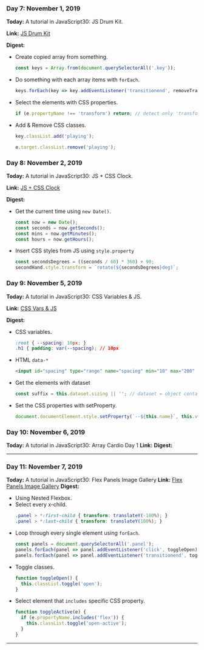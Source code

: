 ### Day 7: November 1, 2019
**Today:** A tutorial in JavaScript30: JS Drum Kit.

**Link:** [JS Drum Kit](https://codepen.io/siikheaw/pen/BaaYeRp)

**Digest:**  
- Create copied array from something.
  ```js
  const keys = Array.from(document.querySelectorAll('.key'));
  ```
- Do something with each array items with ``forEach``.
  ```js
  keys.forEach(key => key.addEventListener('transitionend', removeTransition));
  ```
- Select the elements with CSS properties.
  ```js
  if (e.propertyName !== 'transform') return; // detect only 'transform' property
  ```
- Add & Remove CSS classes.
  ```js
  key.classList.add('playing');
  ```
  ```js
  e.target.classList.remove('playing');
  ```

### Day 8: November 2, 2019
**Today:** A tutorial in JavaScript30: JS + CSS Clock.

**Link:** [JS + CSS Clock](https://codepen.io/siikheaw/pen/ExxQzbM?editors=0110)

**Digest:**
- Get the current time using ``new Date()``.  
  ```js
  const now = new Date();
  const seconds = now.getSeconds();
  const mins = now.getMinutes();
  const hours = now.getHours();
  ```
- Insert CSS styles from JS using ``style.property``
  ```js
  const secondsDegrees = ((seconds / 60) * 360) + 90;
  secondHand.style.transform = `rotate(${secondsDegrees}deg)`;
  ```
  
### Day 9: November 5, 2019
**Today:** A tutorial in JavaScript30: CSS Variables & JS.

**Link:** [CSS Vars & JS](https://codepen.io/siikheaw/pen/vYYRBvK)

**Digest:**  
- CSS variables.
  ```css
  :root { --spacing: 10px; }
  .h1 { padding: var(--spacing); // 10px
  ```

- HTML ``data-*``
  ```html
  <input id="spacing" type="range" name="spacing" min="10" max="200" value="10" data-sizing="px">
  ```

- Get the elements with dataset
  ```js
  const suffix = this.dataset.sizing || ''; // dataset = object contains data-*
  ```

- Set the CSS properties with setProperty.
  ```js
  document.documentElement.style.setProperty(`--${this.name}`, this.value + suffix);
  ```
  
### Day 10: November 6, 2019
**Today:** A tutorial in JavaScript30: Array Cardio Day 1
**Link:** 
**Digest:**

---

### Day 11: November 7, 2019
**Today:** A tutorial in JavaScript30: Flex Panels Image Gallery
**Link:** [Flex Panels Image Gallery](https://codepen.io/siikheaw/pen/BaaxRKN?editors=0110)
**Digest:**
- Using Nested Flexbox.
- Select every x-child.
  ```css
  .panel > *:first-child { transform: translateY(-100%); }
  .panel > *:last-child { transform: translateY(100%); }
  ```
- Loop through every single element using ``forEach``.
  ```js
  const panels = document.querySelectorAll('.panel');
  panels.forEach(panel => panel.addEventListener('click', toggleOpen));
  panels.forEach(panel => panel.addEventListener('transitionend', toggleActive));
  ```
- Toggle classes.
  ```js
  function toggleOpen() {
    this.classList.toggle('open');
  }
  ```
- Select element that ``includes`` specific CSS property.
  ```js
  function toggleActive(e) {
    if (e.propertyName.includes('flex')) {
      this.classList.toggle('open-active');
    }
  }
  ```

---
